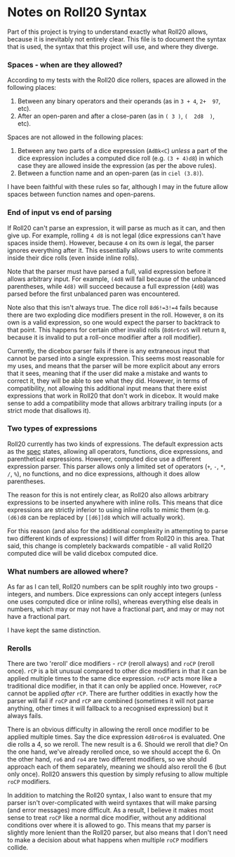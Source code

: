 # Notes on Roll20 Syntax

Part of this project is trying to understand exactly what Roll20 allows, because it is inevitably not entirely clear.  This file is to document the syntax that is used, the syntax that this project will use, and where they diverge.

### Spaces - when are they allowed?

According to my tests with the Roll20 dice rollers, spaces are allowed in the following places:

1. Between any binary operators and their operands (as in `3 + 4`, `2+  97`, etc).
2. After an open-paren and after a close-paren (as in `( 3 )`, `(  2d8  )`, etc). 

Spaces are not allowed in the following places:

1. Between any two parts of a dice expression (`AdBk<C`) *unless* a part of the dice expression includes a computed dice roll (e.g. `(3 + 4)d8`) in which case they are allowed inside the expression (as per the above rules).
2. Between a function name and an open-paren (as in `ciel (3.8)`).

I have been faithful with these rules so far, although I may in the future allow spaces between function names and open-parens.

### End of input vs end of parsing

If Roll20 can't parse an expression, it will parse as much as it can, and then give up.  For example, rolling `4 d8` is not legal (dice expressions can't have spaces inside them).  However, because `4` on its own *is* legal, the parser ignores everything after it.  This essentially allows users to write comments inside their dice rolls (even inside inline rolls).

Note that the parser must have parsed a full, valid expression before it allows arbitrary input.  For example, `(4d8` will fail because of the unbalanced parentheses, while `4d8)` will succeed because a full expression (`4d8`) was parsed before the first unbalanced paren was encountered.

Note also that this isn't always true.  The dice roll `8d6!=3!=4` fails because there are two exploding dice modifiers present in the roll.  However, `8` on its own is a valid expression, so one would expect the parser to backtrack to that point.  This happens for certain other invalid rolls (`8d6r6ro5` will return `8`, because it is invalid to put a roll-once modifier after a roll modifier).

Currently, the dicebox parser fails if there is any extraneous input that cannot be parsed into a single expression.  This seems most reasonable for my uses, and means that the parser will be more explicit about any errors that it sees, meaning that if the user did make a mistake and wants to correct it, they will be able to see what they did.  However, in terms of compatibility, not allowing this additional input means that there exist expressions that work in Roll20 that don't work in dicebox.  It would make sense to add a compatibility mode that allows arbitrary trailing inputs (or a strict mode that disallows it).

### Two types of expressions

Roll20 currently has two kinds of expressions.  The default expression acts as the [spec][] states, allowing all operators, functions, dice expressions, and parenthetical expressions.  However, computed dice use a different expression parser.  This parser allows only a limited set of operators (`+`, `-`, `*`, `/`, `%`), no functions, and no dice expressions, although it does allow parentheses.

The reason for this is not entirely clear, as Roll20 also allows arbitrary expressions to be inserted anywhere with inline rolls.  This means that dice expressions are strictly inferior to using inline rolls to mimic them (e.g. `(d6)d8` can be replaced by `[[d6]]d8` which will actually work).

For this reason (and also for the additional complexity in attempting to parse two different kinds of expressions) I will differ from Roll20 in this area.  That said, this change is completely backwards compatible - all valid Roll20 computed dice will be valid dicebox computed dice.

### What numbers are allowed where?

As far as I can tell, Roll20 numbers can be split roughly into two groups - integers, and numbers.  Dice expressions can only accept integers (unless one uses computed dice or inline rolls), whereas everything else deals in numbers, which may or may not have a fractional part, and may or may not have a fractional part.

I have kept the same distinction.

### Rerolls

There are two 'reroll' dice modifiers - `rCP` (reroll always) and `roCP` (reroll once).  `rCP` is a bit unusual compared to other dice modifiers in that it can be applied multiple times to the same dice expression.  `roCP` acts more like a traditional dice modifier, in that it can only be applied once.  However, `roCP` cannot be applied *after* `rCP`.  There are further oddities in exactly how the parser will fail if `roCP` and `rCP` are combined (sometimes it will not parse anything, other times it will fallback to a recognised expression) but it always fails.

There is an obvious difficulty in allowing the reroll once modifier to be applied multiple times.  Say the dice expression `4d8ro6ro4` is evaluated.  One die rolls a 4, so we reroll.  The new result is a 6.  Should we reroll that die?  On the one hand, we've already rerolled once, so we should accept the 6.  On the other hand, `ro6` and `ro4` are two different modifiers, so we should approach each of them separately, meaning we should also reroll the 6 (but only once).  Roll20 answers this question by simply refusing to allow multiple `roCP` modifiers.

In addition to matching the Roll20 syntax, I also want to ensure that my parser isn't over-complicated with weird syntaxes that will make parsing (and error messages) more difficult.  As a result, I believe it makes most sense to treat `roCP` like a normal dice modifier, without any additional conditions over where it is allowed to go.  This means that my parser is slightly more lenient than the Roll20 parser, but also means that I don't need to make a decision about what happens when multiple `roCP` modifiers collide.

[spec]: <https://wiki.roll20.net/Dice_Reference#Roll20_Dice_Specification>
